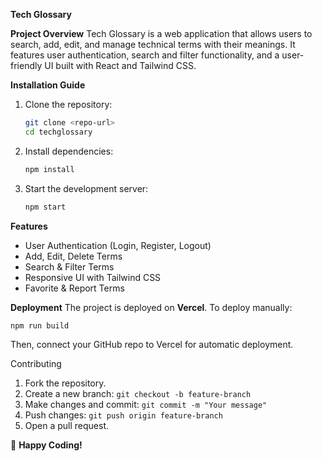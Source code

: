 **Tech Glossary**

**Project Overview**
Tech Glossary is a web application that allows users to search, add, edit, and manage technical terms with their meanings. It features user authentication, search and filter functionality, and a user-friendly UI built with React and Tailwind CSS.

**Installation Guide**

1. Clone the repository:
   ```sh
   git clone <repo-url>
   cd techglossary
   ```
2. Install dependencies:
   ```sh
   npm install
   ```
3. Start the development server:
   ```sh
   npm start
   ```

**Features**

- User Authentication (Login, Register, Logout)
- Add, Edit, Delete Terms
- Search & Filter Terms
- Responsive UI with Tailwind CSS
- Favorite & Report Terms

**Deployment**
The project is deployed on **Vercel**. To deploy manually:

```sh
npm run build
```

Then, connect your GitHub repo to Vercel for automatic deployment.

Contributing

1. Fork the repository.
2. Create a new branch: `git checkout -b feature-branch`
3. Make changes and commit: `git commit -m "Your message"`
4. Push changes: `git push origin feature-branch`
5. Open a pull request.

🚀 **Happy Coding!**

